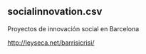 socialinnovation.csv
-----

Proyectos de innovación social en Barcelona

http://leyseca.net/barrisicrisi/
